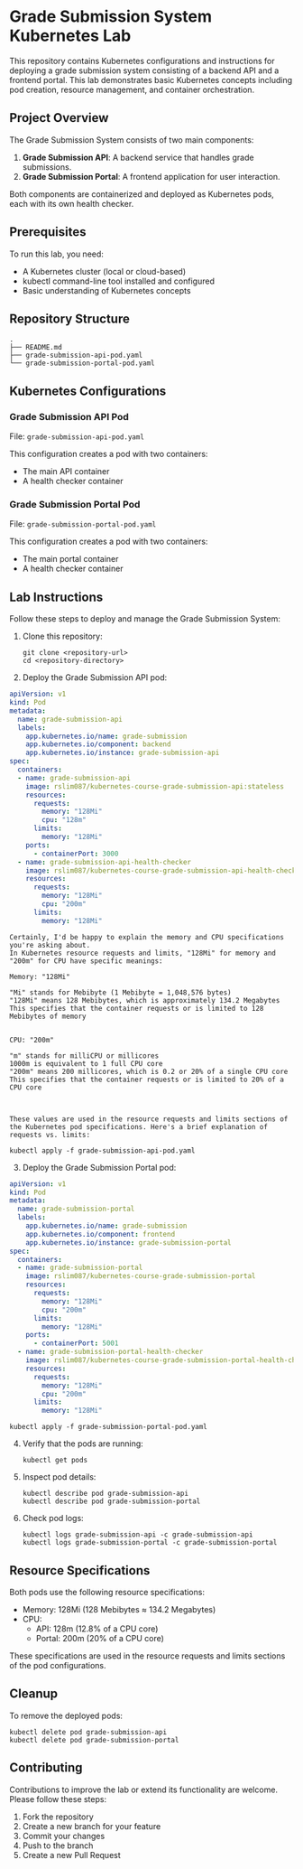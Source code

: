 # Grade Submission System Kubernetes Lab

This repository contains Kubernetes configurations and instructions for deploying a grade submission system consisting of a backend API and a frontend portal. This lab demonstrates basic Kubernetes concepts including pod creation, resource management, and container orchestration.

## Project Overview

The Grade Submission System consists of two main components:

1. **Grade Submission API**: A backend service that handles grade submissions.
2. **Grade Submission Portal**: A frontend application for user interaction.

Both components are containerized and deployed as Kubernetes pods, each with its own health checker.

## Prerequisites

To run this lab, you need:

- A Kubernetes cluster (local or cloud-based)
- kubectl command-line tool installed and configured
- Basic understanding of Kubernetes concepts

## Repository Structure

```
.
├── README.md
├── grade-submission-api-pod.yaml
└── grade-submission-portal-pod.yaml
```

## Kubernetes Configurations

### Grade Submission API Pod

File: `grade-submission-api-pod.yaml`

This configuration creates a pod with two containers:
- The main API container
- A health checker container

### Grade Submission Portal Pod

File: `grade-submission-portal-pod.yaml`

This configuration creates a pod with two containers:
- The main portal container
- A health checker container

## Lab Instructions

Follow these steps to deploy and manage the Grade Submission System:

1. Clone this repository:
   ```
   git clone <repository-url>
   cd <repository-directory>
   ```

2. Deploy the Grade Submission API pod:



```yaml
apiVersion: v1
kind: Pod
metadata:
  name: grade-submission-api
  labels:
    app.kubernetes.io/name: grade-submission
    app.kubernetes.io/component: backend
    app.kubernetes.io/instance: grade-submission-api
spec:
  containers:
  - name: grade-submission-api
    image: rslim087/kubernetes-course-grade-submission-api:stateless
    resources:
      requests:
        memory: "128Mi"
        cpu: "128m"
      limits:
        memory: "128Mi"
    ports:
      - containerPort: 3000
  - name: grade-submission-api-health-checker
    image: rslim087/kubernetes-course-grade-submission-api-health-checker
    resources:
      requests:
        memory: "128Mi"
        cpu: "200m"
      limits:
        memory: "128Mi"
```

```
Certainly, I'd be happy to explain the memory and CPU specifications you're asking about.
In Kubernetes resource requests and limits, "128Mi" for memory and "200m" for CPU have specific meanings:

Memory: "128Mi"

"Mi" stands for Mebibyte (1 Mebibyte = 1,048,576 bytes)
"128Mi" means 128 Mebibytes, which is approximately 134.2 Megabytes
This specifies that the container requests or is limited to 128 Mebibytes of memory


CPU: "200m"

"m" stands for milliCPU or millicores
1000m is equivalent to 1 full CPU core
"200m" means 200 millicores, which is 0.2 or 20% of a single CPU core
This specifies that the container requests or is limited to 20% of a CPU core



These values are used in the resource requests and limits sections of the Kubernetes pod specifications. Here's a brief explanation of requests vs. limits:

```

   ```
   kubectl apply -f grade-submission-api-pod.yaml
   ```

3. Deploy the Grade Submission Portal pod:


```yaml
apiVersion: v1
kind: Pod
metadata:
  name: grade-submission-portal
  labels:
    app.kubernetes.io/name: grade-submission
    app.kubernetes.io/component: frontend
    app.kubernetes.io/instance: grade-submission-portal
spec:
  containers:
  - name: grade-submission-portal
    image: rslim087/kubernetes-course-grade-submission-portal
    resources:
      requests:
        memory: "128Mi"
        cpu: "200m"
      limits:
        memory: "128Mi"
    ports:
      - containerPort: 5001  
  - name: grade-submission-portal-health-checker
    image: rslim087/kubernetes-course-grade-submission-portal-health-checker
    resources:
      requests:
        memory: "128Mi"
        cpu: "200m"
      limits:
        memory: "128Mi"
```



   ```
   kubectl apply -f grade-submission-portal-pod.yaml
   ```

4. Verify that the pods are running:
   ```
   kubectl get pods
   ```

5. Inspect pod details:
   ```
   kubectl describe pod grade-submission-api
   kubectl describe pod grade-submission-portal
   ```

6. Check pod logs:
   ```
   kubectl logs grade-submission-api -c grade-submission-api
   kubectl logs grade-submission-portal -c grade-submission-portal
   ```

## Resource Specifications

Both pods use the following resource specifications:

- Memory: 128Mi (128 Mebibytes ≈ 134.2 Megabytes)
- CPU: 
  - API: 128m (12.8% of a CPU core)
  - Portal: 200m (20% of a CPU core)

These specifications are used in the resource requests and limits sections of the pod configurations.

## Cleanup

To remove the deployed pods:

```
kubectl delete pod grade-submission-api
kubectl delete pod grade-submission-portal
```

## Contributing

Contributions to improve the lab or extend its functionality are welcome. Please follow these steps:

1. Fork the repository
2. Create a new branch for your feature
3. Commit your changes
4. Push to the branch
5. Create a new Pull Request





